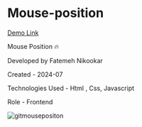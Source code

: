 # Mouse-position

 [Demo Link](https://nikmahla.github.io/Mouse-position/)

 Mouse Position 🔥

Developed by Fatemeh Nikookar

Created - 2024-07

Technologies Used - Html , Css, Javascript

Role - Frontend

![gitmousepositon](https://github.com/user-attachments/assets/0273ee3e-5837-433a-8fdb-dbdf236a24fd)








